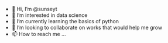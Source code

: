 - 👋 Hi, I’m @sunseyt
- 👀 I’m interested in data science
- 🌱 I’m currently learning the basics of python
- 💞️ I’m looking to collaborate on works that would help me grow
- 📫 How to reach me ...

<!---
sunseyt/sunseyt is a ✨ special ✨ repository because its `README.md` (this file) appears on your GitHub profile.
You can click the Preview link to take a look at your changes.
--->
